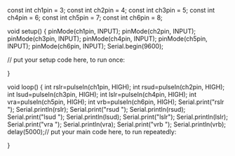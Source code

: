 const int ch1pin = 3;
const int ch2pin = 4;
const int ch3pin = 5;
const int ch4pin = 6;
const int ch5pin = 7;
const int ch6pin = 8;

void setup() {
  pinMode(ch1pin, INPUT);
  pinMode(ch2pin, INPUT);
  pinMode(ch3pin, INPUT);
  pinMode(ch4pin, INPUT);
  pinMode(ch5pin, INPUT);
  pinMode(ch6pin, INPUT);
  Serial.begin(9600);
  
  // put your setup code here, to run once:

}

void loop() {
 int rslr=pulseIn(ch1pin, HIGH);
 int rsud=pulseIn(ch2pin, HIGH);
 int lsud=pulseIn(ch3pin, HIGH);
 int lslr=pulseIn(ch4pin, HIGH);
 int vra=pulseIn(ch5pin, HIGH);
 int vrb=pulseIn(ch6pin, HIGH);
 Serial.print("rslr ");
 Serial.println(rslr);
 Serial.print("rsud ");
 Serial.println(rsud);
 Serial.print("lsud ");
 Serial.println(lsud);
 Serial.print("lslr");
 Serial.println(lslr);
 Serial.print("vra ");
 Serial.println(vra);
 Serial.print("vrb ");
 Serial.println(vrb);
 delay(5000);// put your main code here, to run repeatedly:

}
